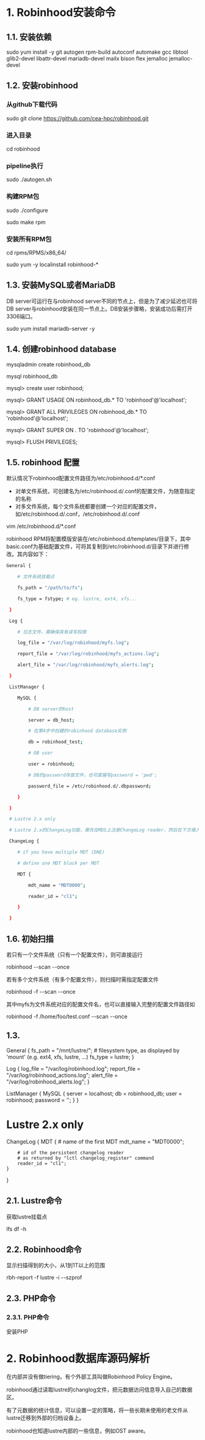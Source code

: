 # 1. Robinhood安装命令

## 1.1. 安装依赖
sudo yum install -y git autogen rpm-build autoconf automake gcc libtool glib2-devel libattr-devel mariadb-devel mailx bison flex jemalloc jemalloc-devel


## 1.2. 安装robinhood

### 从github下载代码
sudo git clone https://github.com/cea-hpc/robinhood.git

### 进入目录
cd robinhood

### pipeline执行
sudo ./autogen.sh

### 构建RPM包
sudo ./configure

sudo make rpm

### 安装所有RPM包
cd rpms/RPMS/x86_64/

sudo yum -y localinstall robinhood-*

## 1.3. 安装MySQL或者MariaDB

DB server可运行在与robinhood server不同的节点上，但是为了减少延迟也可将DB server与robinhood安装在同一节点上。DB安装步骤略，安装成功后需打开3306端口。

sudo yum install mariadb-server -y


## 1.4. 创建robinhood database

mysqladmin create robinhood_db

mysql robinhood_db

mysql> create user robinhood;

mysql> GRANT USAGE ON robinhood_db.* TO 'robinhood'@'localhost';

mysql> GRANT ALL PRIVILEGES ON robinhood_db.* TO 'robinhood'@'localhost';

mysql> GRANT SUPER ON *.* TO 'robinhood'@'localhost';

mysql> FLUSH PRIVILEGES;


## 1.5. robinhood 配置

默认情况下robinhood配置文件路径为/etc/robinhood.d/*.conf

- 对单文件系统，可创建名为/etc/robinhood.d/<myfs>.conf的配置文件，<myfs>为随意指定的名称
- 对多文件系统，每个文件系统都要创建一个对应的配置文件，如/etc/robinhood.d/<myfs1>.conf，/etc/robinhood.d/<myfs2>.conf

vim /etc/robinhood.d/*.conf

robinhood RPM将配置模版安装在/etc/robinhood.d/templates/目录下，其中basic.conf为基础配置文件，可将其复制到/etc/robinhood.d/目录下并进行修改。其内容如下：

```bash
General {

    # 文件系统挂载点

    fs_path = "/path/to/fs";

    fs_type = fstype; # eg. lustre, ext4, xfs...

 }

 Log {

    # 日志文件，需确保具有读写权限

    log_file = "/var/log/robinhood/myfs.log";

    report_file = "/var/log/robinhood/myfs_actions.log";

    alert_file = "/var/log/robinhood/myfs_alerts.log";

 }

 ListManager {

    MySQL {

        # DB server的host

        server = db_host;

        # 在第4步中创建的robinhood database实例

        db = robinhood_test;

        # DB user

        user = robinhood;

        # DB的password存放文件，也可直接写password = 'pwd';

        password_file = /etc/robinhood.d/.dbpassword;

    }

 }

 # Lustre 2.x only

 # Lustre 2.x的ChangeLog功能，需先在MDS上注册ChangeLog reader，然后在下方填入MDT name和注册reader时返回的id；注意MDT name格式为MDT<id>

 ChangeLog {

    # if you have multiple MDT (DNE)

    # define one MDT block per MDT

    MDT {

        mdt_name = "MDT0000";

        reader_id = "cl1";

    }

 }
```

## 1.6. 初始扫描

若只有一个文件系统（只有一个配置文件），则可直接运行

robinhood --scan --once

若有多个文件系统（有多个配置文件），则扫描时需指定配置文件

robinhood -f <myfs> --scan --once

其中myfs为文件系统对应的配置文件名，也可以直接输入完整的配置文件路径如

robinhood -f /home/foo/test.conf --scan --once




## 1.3. 

General {
    fs_path = "/mnt/lustre/";
    # filesystem type, as displayed by 'mount' (e.g. ext4, xfs, lustre, ...)
    fs_type = lustre;
}

Log {
    log_file = "/var/log/robinhood.log";
    report_file = "/var/log/robinhood_actions.log";
    alert_file = "/var/log/robinhood_alerts.log";
}

ListManager {
    MySQL {
        server = localhost;
        db = robinhood_db;
        user = robinhood;
        password = '';
    }
}

# Lustre 2.x only
ChangeLog {
    MDT {
        # name of the first MDT
        mdt_name  = "MDT0000";

        # id of the persistent changelog reader
        # as returned by "lctl changelog_register" command
        reader_id = "cl1";
    }
}



## 2.1. Lustre命令

获取lustre挂载点

lfs df -h


## 2.2. Robinhood命令

显示扫描得到的大小，从1到1T以上的范围

rbh-report -f lustre -i --szprof



## 2.3. PHP命令

### 2.3.1. PHP命令

安装PHP




# 2. Robinhood数据库源码解析

在内部并没有做tiering，有个外部工具叫做Robinhood Policy Engine。

robinhood通过读取lustre的changlog文件，把元数据访问信息导入自己的数据区。

有了元数据的统计信息，可以设置一定的策略，将一些长期未使用的老文件从lustre迁移到外部的归档设备上。

robinhood也知道lustre内部的一些信息，例如OST aware。
